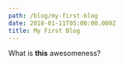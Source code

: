```yaml
---
path: /blog/my-first-blog
date: 2018-01-11T05:00:00.000Z
title: My First Blog
---
```


What is **this** awesomeness?
